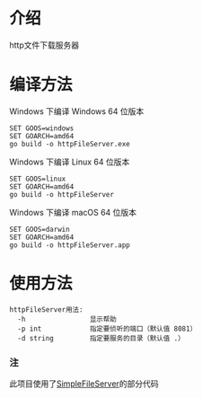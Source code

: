<h1>介绍</h1>
http文件下载服务器


<h1>编译方法</h1>

Windows 下编译 Windows 64 位版本
```
SET GOOS=windows
SET GOARCH=amd64
go build -o httpFileServer.exe
```

Windows 下编译 Linux 64 位版本
```
SET GOOS=linux
SET GOARCH=amd64
go build -o httpFileServer
```

Windows 下编译 macOS 64 位版本
```
SET GOOS=darwin
SET GOARCH=amd64
go build -o httpFileServer.app
```

<h1>使用方法</h1>

```
httpFileServer用法:
  -h                显示帮助
  -p int            指定要侦听的端口（默认值 8081）
  -d string         指定要服务的目录（默认值 .）
```

<h3>注</h3>
此项目使用了<a href="https://github.com/Demired/SimpleFileServer">SimpleFileServer</a>的部分代码
